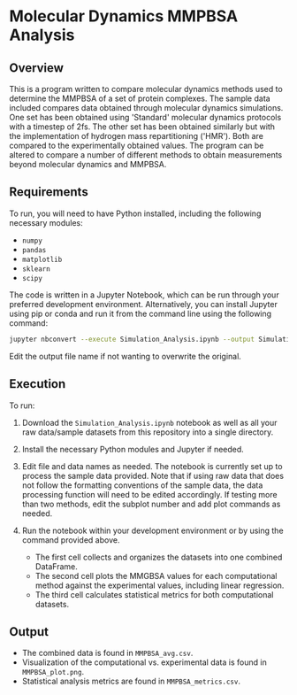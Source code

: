 # Molecular Dynamics MMPBSA Analysis  

## Overview  
This is a program written to compare molecular dynamics methods used to determine the MMPBSA of a set of protein complexes. The sample data included compares data obtained through molecular dynamics simulations. One set has been obtained using 'Standard' molecular dynamics protocols with a timestep of 2fs. The other set has been obtained similarly but with the implementation of hydrogen mass repartitioning ('HMR'). Both are compared to the experimentally obtained values. The program can be altered to compare a number of different methods to obtain measurements beyond molecular dynamics and MMPBSA.  

## Requirements  
To run, you will need to have Python installed, including the following necessary modules:  

- `numpy`  
- `pandas`  
- `matplotlib`  
- `sklearn`  
- `scipy`  

The code is written in a Jupyter Notebook, which can be run through your preferred development environment. Alternatively, you can install Jupyter using pip or conda and run it from the command line using the following command:  

```bash
jupyter nbconvert --execute Simulation_Analysis.ipynb --output Simulation_Analysis.ipynb
```

Edit the output file name if not wanting to overwrite the original.  

## Execution  

To run:  

1. Download the `Simulation_Analysis.ipynb` notebook as well as all your raw data/sample datasets from this repository into a single directory.  
2. Install the necessary Python modules and Jupyter if needed.  
3. Edit file and data names as needed. The notebook is currently set up to process the sample data provided. Note that if using raw data that does not follow the formatting conventions of the sample data, the data processing function will need to be edited accordingly. If testing more than two methods, edit the subplot number and add plot commands as needed.  
4. Run the notebook within your development environment or by using the command provided above.  

   - The first cell collects and organizes the datasets into one combined DataFrame.  
   - The second cell plots the MMGBSA values for each computational method against the experimental values, including linear regression.  
   - The third cell calculates statistical metrics for both computational datasets.  

## Output  

- The combined data is found in `MMPBSA_avg.csv`.  
- Visualization of the computational vs. experimental data is found in `MMPBSA_plot.png`.  
- Statistical analysis metrics are found in `MMPBSA_metrics.csv`.  